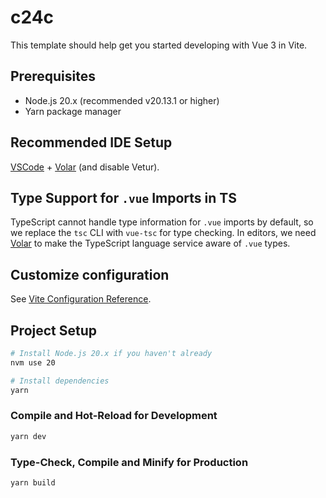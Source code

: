 # c24c

This template should help get you started developing with Vue 3 in Vite.

## Prerequisites

- Node.js 20.x (recommended v20.13.1 or higher)
- Yarn package manager

## Recommended IDE Setup

[VSCode](https://code.visualstudio.com/) + [Volar](https://marketplace.visualstudio.com/items?itemName=Vue.volar) (and disable Vetur).

## Type Support for `.vue` Imports in TS

TypeScript cannot handle type information for `.vue` imports by default, so we replace the `tsc` CLI with `vue-tsc` for type checking. In editors, we need [Volar](https://marketplace.visualstudio.com/items?itemName=Vue.volar) to make the TypeScript language service aware of `.vue` types.

## Customize configuration

See [Vite Configuration Reference](https://vite.dev/config/).

## Project Setup

```sh
# Install Node.js 20.x if you haven't already
nvm use 20

# Install dependencies
yarn
```

### Compile and Hot-Reload for Development

```sh
yarn dev
```

### Type-Check, Compile and Minify for Production

```sh
yarn build
```

